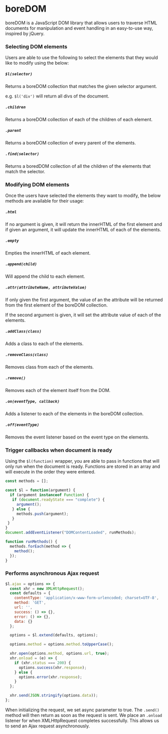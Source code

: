# boreDOM

boreDOM is a JavaScript DOM library that allows users to traverse HTML documents for manipulation and event handling in an easy-to-use way, inspired by jQuery.

### Selecting DOM elements

Users are able to use the following to select the elements that they would like to modify using the below:

##### `$l(selector)`

Returns a boreDOM collection that matches the given selector argument.

e.g. `$l('div')` will return all divs of the document.

##### `.children`

Returns a boreDOM collection of each of the children of each element.

##### `.parent`

Returns a boreDOM collection of every parent of the elements.

##### `.find(selector)`

Returns a boredDOM collection of all the children of the elements that match the selector.

### Modifying DOM elements

Once the users have selected the elements they want to modify, the below methods are available for their usage:

##### `.html`

If no argument is given, it will return the innerHTML of the first element and if given an argument, it will update the innerHTML of each of the elements.

##### `.empty`

Empties the innerHTML of each element.

##### `.append(child)`

Will append the child to each element.

##### `.attr(attributeName, attributeValue)`

If only given the first argument, the value of an the attribute will be returned from the first element of the boreDOM collection.

If the second argument is given, it will set the attribute value of each of the elements.

##### `.addClass(class)`

Adds a class to each of the elements.

##### `.removeClass(class)`

Removes class from each of the  elements.

##### `.remove()`

Removes each of the element itself from the DOM.

##### `.on(eventType, callback)`

Adds a listener to each of the elements in the boreDOM collection.

##### `.off(eventType)`

Removes the event listener based on the event type on the elements.

### Trigger callbacks when document is ready

Using the `$l(function)` wrapper, you are able to pass in functions that will only run when the document is ready. Functions are stored in an array and will execute in the order they were entered.

```JavaScript
const methods = [];

const $l = function(argument) {
  if (argument instanceof Function) {
   if (document.readyState === "complete") {
     argument();
   } else {
     methods.push(argument);
   }
 }
}
document.addEventListener("DOMContentLoaded", runMethods);

function runMethods() {
  methods.forEach(method => {
    method();
  });
}
```

### Performs asynchronous Ajax request

```JavaScript
$l.ajax = options => {
  const xhr = new XMLHttpRequest();
  const defaults = {
    contentType: 'application/x-www-form-urlencoded; charset=UTF-8',
    method: 'GET',
    url: '',
    success: () => {},
    error: () => {},
    data: {}
  };

  options = $l.extend(defaults, options);

  options.method = options.method.toUpperCase();

  xhr.open(options.method, options.url, true);
  xhr.onload = (e) => {
    if (xhr.status === 200) {
      options.success(xhr.response);
    } else {
      options.error(xhr.response);
    }
  };

  xhr.send(JSON.stringify(options.data));
};
```

When initializing the request, we set async parameter to true. The `.send()` method will then return as soon as the request is sent. We place an `.onload` listener for when XMLHttpRequest completes successfully. This allows us to send an Ajax request asynchronously.
